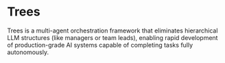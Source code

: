 # Trees
Trees is a multi-agent orchestration framework that eliminates hierarchical LLM structures (like managers or team leads), enabling rapid development of production-grade AI systems capable of completing tasks fully autonomously.
